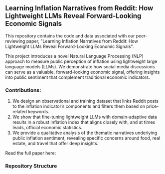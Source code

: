 ## Learning Inflation Narratives from Reddit: How Lightweight LLMs Reveal Forward-Looking Economic Signals

This repository contains the code and data associated with our peer-reviewing paper, "Learning Inflation Narratives from Reddit: How Lightweight LLMs Reveal Forward-Looking Economic Signals".

This project introduces a novel Natural Language Processing (NLP) approach to measure public perception of inflation using lightweight large language models (LLMs). We demonstrate how social media discussions can serve as a valuable, forward-looking economic signal, offering insights into public sentiment that complement traditional economic indicators.

### Contributions:
1.	We design an observational and training dataset that links Reddit posts to the inflation indicator’s components and filters them based on price-related keywords.
2.	We show that fine-tuning lightweight LLMs with domain-adaptive data results in a robust inflation index that aligns closely with, and at times leads, official economic statistics.
3.	We provide a qualitative analysis of the thematic narratives underlying public inflation sentiment, revealing specific concerns around food, real estate, and travel that offer deep insights. 

Read the full paper here:

### Repository Structure


